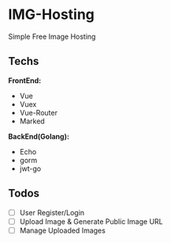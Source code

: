 # IMG-Hosting
Simple Free Image Hosting

## Techs
**FrontEnd:**
* Vue
* Vuex
* Vue-Router
* Marked

**BackEnd(Golang):**
* Echo
* gorm
* jwt-go


## Todos
- [ ] User Register/Login
- [ ] Upload Image & Generate Public Image URL
- [ ] Manage Uploaded Images
